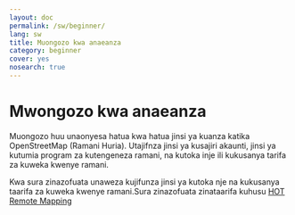 ```yaml
---
layout: doc
permalink: /sw/beginner/
lang: sw
title: Muongozo kwa anaeanza
category: beginner
cover: yes
nosearch: true
---
```


Mwongozo kwa anaeanza
=====================

Muongozo huu unaonyesa hatua kwa hatua jinsi ya kuanza katika OpenStreetMap (Ramani Huria). Utajifnza jinsi ya kusajiri akaunti, jinsi ya kutumia program za kutengeneza ramani, na kutoka inje ili kukusanya tarifa za kuweka kwenye ramani.

Kwa sura zinazofuata unaweza kujifunza jinsi ya kutoka nje na kukusanya taarifa za kuweka kwenye ramani.Sura zinazofuata zinataarifa kuhusu [HOT Remote Mapping](/en/coordination/)



